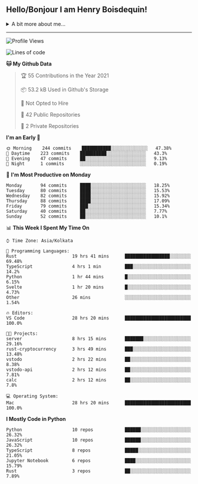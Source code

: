 <!--
**henryboisdequin/henryboisdequin** is a ✨ _special_ ✨ repository because its `README.md` (this file) appears on your GitHub profile.

Here are some ideas to get you started:

- 🔭 I’m currently working on ...
- 🌱 I’m currently learning ...
- 👯 I’m looking to collaborate on ...
- 🤔 I’m looking for help with ...
- 💬 Ask me about ...
- 📫 How to reach me: ...
- 😄 Pronouns: ...
- ⚡ Fun fact: ...
-->
<h2>Hello/Bonjour I am Henry Boisdequin!</h2>

<p align="middle">
    
<!-- https://iconmonstr.com/ -->

<details>
<summary>A bit more about me... </summary>
<br>
    
```typescript
const henryBoisdequin: human = {
    from: ["philippines", "belgium"],
    age: 12,
    languages: ["typescript/javascript", "python", "rust"],
    askMeAbout: ["web dev", "machine learning", "fullstack projects", "swimming"],
    technologies: {
        mobile: ["flutter"],
        frontEnd: {
            js: ["react.js", "next.js", "svelte"],
            css: ["bootstrap", "chakra-ui", "tailwind css"]
        },
        backEnd: {
            js: ["node", "express", "graphql", "typeorm"],
            python: ["flask"],
        },
        devOps: ["Vercel hosting + analytics", "AWS S3"],
        databases: ["postgresql", "redis"],
        otherTools: ["firebase", "tensorflow", "keras", "numpy", "pygame"]
    },
    currentFocus: ["Rust", "Blogging on dev.to/hb"],
    hobbies: ["swimming", "programming"],
};
```

</details>

---
<!--START_SECTION:waka-->
![Profile Views](http://img.shields.io/badge/Profile%20Views-13-blue)

![Lines of code](https://img.shields.io/badge/From%20Hello%20World%20I%27ve%20Written-234661%20lines%20of%20code-blue)

**🐱 My Github Data** 

> 🏆 55 Contributions in the Year 2021
 > 
> 📦 53.2 kB Used in Github's Storage 
 > 
> 🚫 Not Opted to Hire
 > 
> 📜 42 Public Repositories 
 > 
> 🔑 2 Private Repositories  
 > 
**I'm an Early 🐤** 

```text
🌞 Morning    244 commits    ███████████░░░░░░░░░░░░░░   47.38% 
🌆 Daytime    223 commits    ██████████░░░░░░░░░░░░░░░   43.3% 
🌃 Evening    47 commits     ██░░░░░░░░░░░░░░░░░░░░░░░   9.13% 
🌙 Night      1 commits      ░░░░░░░░░░░░░░░░░░░░░░░░░   0.19%

```
📅 **I'm Most Productive on Monday** 

```text
Monday       94 commits     ████░░░░░░░░░░░░░░░░░░░░░   18.25% 
Tuesday      80 commits     ████░░░░░░░░░░░░░░░░░░░░░   15.53% 
Wednesday    82 commits     ████░░░░░░░░░░░░░░░░░░░░░   15.92% 
Thursday     88 commits     ████░░░░░░░░░░░░░░░░░░░░░   17.09% 
Friday       79 commits     ███░░░░░░░░░░░░░░░░░░░░░░   15.34% 
Saturday     40 commits     ██░░░░░░░░░░░░░░░░░░░░░░░   7.77% 
Sunday       52 commits     ██░░░░░░░░░░░░░░░░░░░░░░░   10.1%

```


📊 **This Week I Spent My Time On** 

```text
⌚︎ Time Zone: Asia/Kolkata

💬 Programming Languages: 
Rust                     19 hrs 41 mins      █████████████████░░░░░░░░   69.48% 
TypeScript               4 hrs 1 min         ███░░░░░░░░░░░░░░░░░░░░░░   14.2% 
Python                   1 hr 44 mins        █░░░░░░░░░░░░░░░░░░░░░░░░   6.15% 
Svelte                   1 hr 20 mins        █░░░░░░░░░░░░░░░░░░░░░░░░   4.73% 
Other                    26 mins             ░░░░░░░░░░░░░░░░░░░░░░░░░   1.54%

🔥 Editors: 
VS Code                  28 hrs 20 mins      █████████████████████████   100.0%

🐱‍💻 Projects: 
server                   8 hrs 15 mins       ███████░░░░░░░░░░░░░░░░░░   29.16% 
rust-cryptocurrency      3 hrs 49 mins       ███░░░░░░░░░░░░░░░░░░░░░░   13.48% 
vstodo                   2 hrs 22 mins       ██░░░░░░░░░░░░░░░░░░░░░░░   8.38% 
vstodo-api               2 hrs 12 mins       ██░░░░░░░░░░░░░░░░░░░░░░░   7.81% 
calc                     2 hrs 12 mins       ██░░░░░░░░░░░░░░░░░░░░░░░   7.8%

💻 Operating System: 
Mac                      28 hrs 20 mins      █████████████████████████   100.0%

```

**I Mostly Code in Python** 

```text
Python                   10 repos            ██████░░░░░░░░░░░░░░░░░░░   26.32% 
JavaScript               10 repos            ██████░░░░░░░░░░░░░░░░░░░   26.32% 
TypeScript               8 repos             █████░░░░░░░░░░░░░░░░░░░░   21.05% 
Jupyter Notebook         6 repos             ████░░░░░░░░░░░░░░░░░░░░░   15.79% 
Rust                     3 repos             ██░░░░░░░░░░░░░░░░░░░░░░░   7.89%

```



<!--END_SECTION:waka-->


